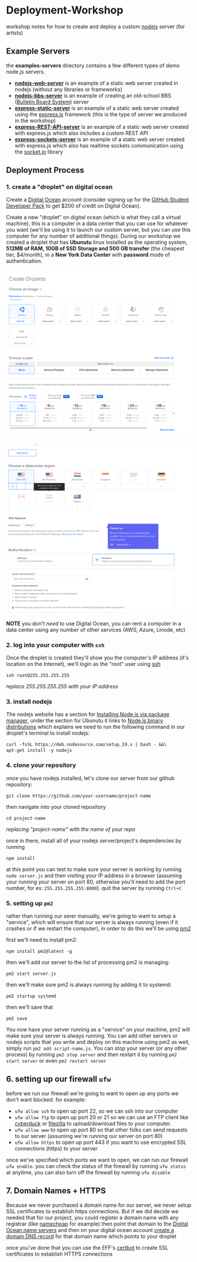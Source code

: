# Deployment-Workshop

workshop notes for how to create and deploy a custom [nodejs](https://nodejs.org/en/) server (for artists)

## Example Servers

the **examples-servers** directory contains a few different types of demo node.js servers.
- **[nodejs-web-server](example-servers/nodejs-web-server)** is an example of a static web server created in nodejs (without any libraries or frameworks)
- **[nodejs-bbs-server](example-servers/nodejs-bbs-server)** is an example of creating an old-school BBS ([Bulletin Board System](http://www.bbsdocumentary.com/)) server
- **[express-static-server](example-servers/express-static-server)** is an example of a static web server created using the [express.js](https://expressjs.com/) framework (this is the type of server we produced in the workshop)
- **[express-REST-API-server](example-servers/express-REST-API-server)** is an example of a static web server created with express.js which also includes a custom REST API
- **[express-sockets-server](example-servers/express-sockets-server)** is an example of a static web server created with express.js which also has realtime sockets communication using the [socket.io](https://socket.io/) library


## Deployment Process

### 1. create a "droplet" on digital ocean

Create a [Digital Ocean](https://cloud.digitalocean.com/) account (consider signing up for the
[GitHub Student Developer Pack](https://education.github.com/pack) to get $200 of credit on Digital Ocean).

Create a new "droplet" on digital ocean (which is what they call a virtual machine), this is a computer in a data center that you can use for whatever you want (we'll be using it to launch our custom server, but you can use this computer for any number of additional things). During our workshop we created a droplet that has **Ubunutu** linux installed as the operating system, **512MB of RAM, 10GB of SSD Storage and 500 GB transfer** (the cheapest tier, $4/month), in a **New York Data Center** with **password** mode of authentication.

![new droplet](do-screenshots/do1.png)

![new droplet](do-screenshots/do2.png)

**NOTE** you don't *need* to use Digital Ocean, you can rent a computer in a data center using any number of other services (AWS, Azure, Linode, etc)

### 2. log into your computer with `ssh`

Once the droplet is created they'll show you the computer's IP address (it's location on the Internet), we'll login as the "root" user using [ssh](https://www.ssh.com/academy/ssh)

```
ssh root@255.255.255.255
```
*replace 255.255.255.255 with your IP address*

### 3. install nodejs

The nodejs website has a section for [Installing Node.js via package manager](https://nodejs.org/en/download/package-manager/), under the section for Ubunutu it links to [Node.js binary distributions](https://github.com/nodesource/distributions/blob/master/README.md) which explains we need to run the following command in our droplet's terminal to install nodejs:

```
curl -fsSL https://deb.nodesource.com/setup_19.x | bash - &&\
apt-get install -y nodejs
```

### 4. clone your repository

once you have nodejs installed, let's clone our server from our github repository:

```
git clone https://github.com/your-username/project-name
```

then navigate into your cloned repository
```
cd project-name
```
*replacing "project-name" with the name of your repo*

once in there, install all of your nodejs server/project's dependencies by running

```
npm install
```

at this point you can test to make sure your server is working by running `node server.js` and then visiting your IP address in a browser (assuming your running your server on port 80, otherwise you'll need to add the port number, for ex: `255.255.255.255:8000`). quit the server by running `Ctrl+C`

### 5. setting up `pm2`

rather than running our serer manually, we're going to want to setup a "service", which will ensure that our server is always running (even if it crashes or if we restart the computer), in order to do this we'll be using [pm2](https://pm2.io/)

first we'll need to install pm2:

```
npm install pm2@latest -g
```

then we'll add our server to the list of processing pm2 is managing:

```
pm2 start server.js
```

then we'll make sure pm2 is always running by adding it to systemd:

```
pm2 startup systemd
```

then we'll save that
```
pm2 save
```

You now have your server running as a "service" on your machine, pm2 will make sure your server is always running. You can add other servers or nodejs scripts that you write and deploy on this machine using pm2 as well, simply run `pm2 add script-name.js`. You can stop your server (or any other process) by running `pm2 stop server` and then restart it by running `pm2 start server` or even `pm2 restart server`

## 6. setting up our firewall `ufw`

before we run our firewall we're going to want to open up any ports we don't want blocked. for example:

- `ufw allow ssh` to open up port 22, so we can ssh into our computer
- `ufw allow ftp` to open up port 20 or 21 so we can use an FTP client like [cyberduck](https://cyberduck.io/) or [filezilla](https://filezilla-project.org/) to upload/download files to your computer.
- `ufw allow www` to open up port 80 so that other folks can send requests to our server (assuming we're running our server on port 80)
- `ufw allow https` to open up port 443 if you want to use encrypted SSL connections (https) to your server

once we've specified which ports we want to open, we can run our firewall `ufw enable`. you can check the status of the firewall by running `ufw status` at anytime, you can also turn off the firewall by running `ufw disable`


## 7. Domain Names + HTTPS

Because we never purchased a domain name for our server, we never setup SSL certificates to establish https connections. But if we did decide we needed that for our project, you could register a domain name with any registrar (like [namecheap](https://www.namecheap.com/) for example) then point that domain to the [Digital Ocean name servers](https://docs.digitalocean.com/tutorials/dns-registrars/) and then on your digital ocean account [create a domain DNS record](https://docs.digitalocean.com/products/networking/dns/how-to/manage-records/) for that domain name which points to your droplet

once you've done that you can use the EFF's [certbot](https://certbot.eff.org/) to create SSL certificates to establish HTTPS connections
